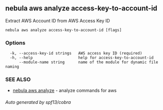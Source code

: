 ## nebula aws analyze access-key-to-account-id

Extract AWS Account ID from AWS Access Key ID

```
nebula aws analyze access-key-to-account-id [flags]
```

### Options

```
  -k, --access-key-id strings   AWS access key ID (required)
  -h, --help                    help for access-key-to-account-id
      --module-name string      name of the module for dynamic file naming
```

### SEE ALSO

* [nebula aws analyze](nebula_aws_analyze.md)	 - analyze commands for aws

###### Auto generated by spf13/cobra
